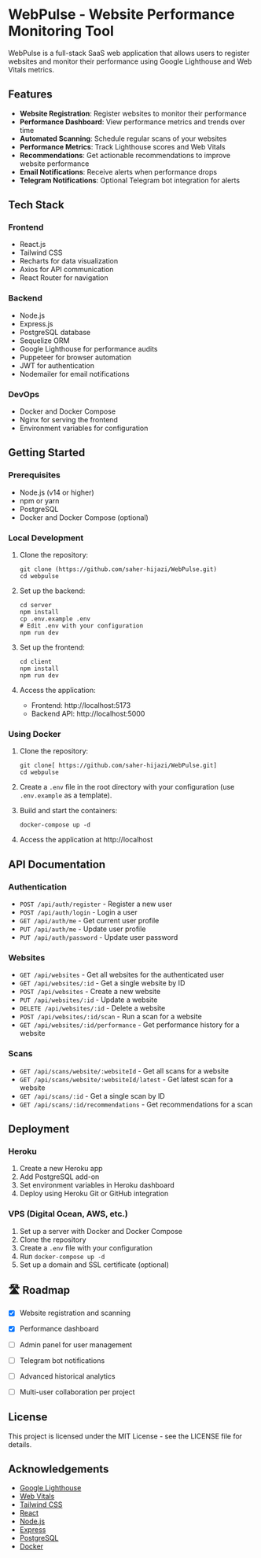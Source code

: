 # WebPulse - Website Performance Monitoring Tool

WebPulse is a full-stack SaaS web application that allows users to register websites and monitor their performance using Google Lighthouse and Web Vitals metrics.

## Features

- **Website Registration**: Register websites to monitor their performance
- **Performance Dashboard**: View performance metrics and trends over time
- **Automated Scanning**: Schedule regular scans of your websites
- **Performance Metrics**: Track Lighthouse scores and Web Vitals
- **Recommendations**: Get actionable recommendations to improve website performance
- **Email Notifications**: Receive alerts when performance drops
- **Telegram Notifications**: Optional Telegram bot integration for alerts

## Tech Stack

### Frontend
- React.js
- Tailwind CSS
- Recharts for data visualization
- Axios for API communication
- React Router for navigation

### Backend
- Node.js
- Express.js
- PostgreSQL database
- Sequelize ORM
- Google Lighthouse for performance audits
- Puppeteer for browser automation
- JWT for authentication
- Nodemailer for email notifications

### DevOps
- Docker and Docker Compose
- Nginx for serving the frontend
- Environment variables for configuration

## Getting Started

### Prerequisites
- Node.js (v14 or higher)
- npm or yarn
- PostgreSQL
- Docker and Docker Compose (optional)

### Local Development

1. Clone the repository:
   ```
   git clone (https://github.com/saher-hijazi/WebPulse.git)
   cd webpulse
   ```

2. Set up the backend:
   ```
   cd server
   npm install
   cp .env.example .env
   # Edit .env with your configuration
   npm run dev
   ```

3. Set up the frontend:
   ```
   cd client
   npm install
   npm run dev
   ```

4. Access the application:
   - Frontend: http://localhost:5173
   - Backend API: http://localhost:5000

### Using Docker

1. Clone the repository:
   ```
   git clone[ https://github.com/saher-hijazi/WebPulse.git]
   cd webpulse
   ```

2. Create a `.env` file in the root directory with your configuration (use `.env.example` as a template).

3. Build and start the containers:
   ```
   docker-compose up -d
   ```

4. Access the application at http://localhost

## API Documentation

### Authentication
- `POST /api/auth/register` - Register a new user
- `POST /api/auth/login` - Login a user
- `GET /api/auth/me` - Get current user profile
- `PUT /api/auth/me` - Update user profile
- `PUT /api/auth/password` - Update user password

### Websites
- `GET /api/websites` - Get all websites for the authenticated user
- `GET /api/websites/:id` - Get a single website by ID
- `POST /api/websites` - Create a new website
- `PUT /api/websites/:id` - Update a website
- `DELETE /api/websites/:id` - Delete a website
- `POST /api/websites/:id/scan` - Run a scan for a website
- `GET /api/websites/:id/performance` - Get performance history for a website

### Scans
- `GET /api/scans/website/:websiteId` - Get all scans for a website
- `GET /api/scans/website/:websiteId/latest` - Get latest scan for a website
- `GET /api/scans/:id` - Get a single scan by ID
- `GET /api/scans/:id/recommendations` - Get recommendations for a scan

## Deployment

### Heroku
1. Create a new Heroku app
2. Add PostgreSQL add-on
3. Set environment variables in Heroku dashboard
4. Deploy using Heroku Git or GitHub integration

### VPS (Digital Ocean, AWS, etc.)
1. Set up a server with Docker and Docker Compose
2. Clone the repository
3. Create a `.env` file with your configuration
4. Run `docker-compose up -d`
5. Set up a domain and SSL certificate (optional)

## 🛣️ Roadmap

- [x] Website registration and scanning
- [x] Performance dashboard
- [ ] Admin panel for user management
- [ ] Telegram bot notifications
- [ ] Advanced historical analytics
- [ ] Multi-user collaboration per project


## License

This project is licensed under the MIT License - see the LICENSE file for details.

## Acknowledgements

- [Google Lighthouse](https://developers.google.com/web/tools/lighthouse)
- [Web Vitals](https://web.dev/vitals/)
- [Tailwind CSS](https://tailwindcss.com/)
- [React](https://reactjs.org/)
- [Node.js](https://nodejs.org/)
- [Express](https://expressjs.com/)
- [PostgreSQL](https://www.postgresql.org/)
- [Docker](https://www.docker.com/)
